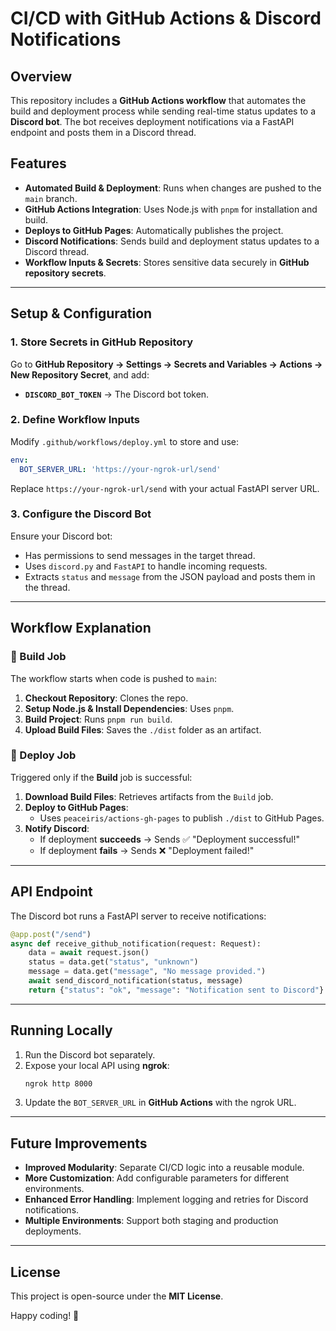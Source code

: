 # CI/CD with GitHub Actions & Discord Notifications

## Overview

This repository includes a **GitHub Actions workflow** that automates the build and deployment process while sending real-time status updates to a **Discord bot**. The bot receives deployment notifications via a FastAPI endpoint and posts them in a Discord thread.

## Features

- **Automated Build & Deployment**: Runs when changes are pushed to the `main` branch.
- **GitHub Actions Integration**: Uses Node.js with `pnpm` for installation and build.
- **Deploys to GitHub Pages**: Automatically publishes the project.
- **Discord Notifications**: Sends build and deployment status updates to a Discord thread.
- **Workflow Inputs & Secrets**: Stores sensitive data securely in **GitHub repository secrets**.

---

## Setup & Configuration

### 1. Store Secrets in GitHub Repository

Go to **GitHub Repository → Settings → Secrets and Variables → Actions → New Repository Secret**, and add:

- **`DISCORD_BOT_TOKEN`** → The Discord bot token.

### 2. Define Workflow Inputs

Modify `.github/workflows/deploy.yml` to store and use:

```yaml
env:
  BOT_SERVER_URL: 'https://your-ngrok-url/send'
```

Replace `https://your-ngrok-url/send` with your actual FastAPI server URL.

### 3. Configure the Discord Bot

Ensure your Discord bot:

- Has permissions to send messages in the target thread.
- Uses `discord.py` and `FastAPI` to handle incoming requests.
- Extracts `status` and `message` from the JSON payload and posts them in the thread.

---

## Workflow Explanation

### 📌 Build Job

The workflow starts when code is pushed to `main`:

1. **Checkout Repository**: Clones the repo.
2. **Setup Node.js & Install Dependencies**: Uses `pnpm`.
3. **Build Project**: Runs `pnpm run build`.
4. **Upload Build Files**: Saves the `./dist` folder as an artifact.

### 🚀 Deploy Job

Triggered only if the **Build** job is successful:

1. **Download Build Files**: Retrieves artifacts from the `Build` job.
2. **Deploy to GitHub Pages**:
   - Uses `peaceiris/actions-gh-pages` to publish `./dist` to GitHub Pages.
3. **Notify Discord**:
   - If deployment **succeeds** → Sends ✅ "Deployment successful!"
   - If deployment **fails** → Sends ❌ "Deployment failed!"

---

## API Endpoint

The Discord bot runs a FastAPI server to receive notifications:

```python
@app.post("/send")
async def receive_github_notification(request: Request):
    data = await request.json()
    status = data.get("status", "unknown")
    message = data.get("message", "No message provided.")
    await send_discord_notification(status, message)
    return {"status": "ok", "message": "Notification sent to Discord"}
```

---

## Running Locally

1. Run the Discord bot separately.
2. Expose your local API using **ngrok**:
   ```sh
   ngrok http 8000
   ```
3. Update the `BOT_SERVER_URL` in **GitHub Actions** with the ngrok URL.

---

## Future Improvements

- **Improved Modularity**: Separate CI/CD logic into a reusable module.
- **More Customization**: Add configurable parameters for different environments.
- **Enhanced Error Handling**: Implement logging and retries for Discord notifications.
- **Multiple Environments**: Support both staging and production deployments.

---

## License

This project is open-source under the **MIT License**.

Happy coding! 🚀

